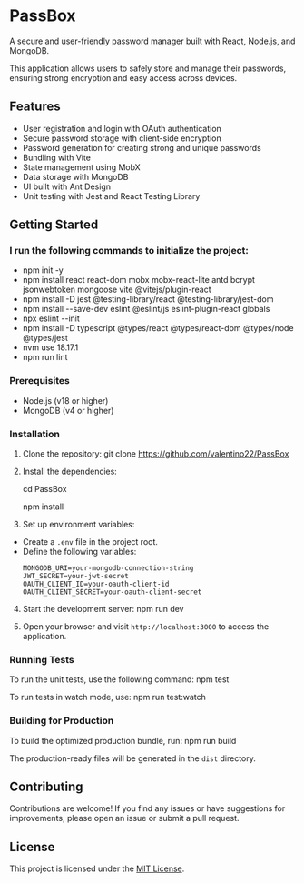 # PassBox

A secure and user-friendly password manager built with React, Node.js, and MongoDB.

This application allows users to safely store and manage their passwords, ensuring strong encryption and easy access across devices.

## Features

- User registration and login with OAuth authentication
- Secure password storage with client-side encryption
- Password generation for creating strong and unique passwords
- Bundling with Vite
- State management using MobX
- Data storage with MongoDB
- UI built with Ant Design
- Unit testing with Jest and React Testing Library

## Getting Started

### I run the following commands to initialize the project:

- npm init -y
- npm install react react-dom mobx mobx-react-lite antd bcrypt jsonwebtoken mongoose vite @vitejs/plugin-react
- npm install -D jest @testing-library/react @testing-library/jest-dom
- npm install --save-dev eslint @eslint/js eslint-plugin-react globals
- npx eslint --init
- npm install -D typescript @types/react @types/react-dom @types/node @types/jest
- nvm use 18.17.1
- npm run lint

### Prerequisites

- Node.js (v18 or higher)
- MongoDB (v4 or higher)

### Installation

1. Clone the repository:
   git clone https://github.com/valentino22/PassBox

2. Install the dependencies:

   cd PassBox

   npm install

3. Set up environment variables:

- Create a `.env` file in the project root.
- Define the following variables:
  ```
  MONGODB_URI=your-mongodb-connection-string
  JWT_SECRET=your-jwt-secret
  OAUTH_CLIENT_ID=your-oauth-client-id
  OAUTH_CLIENT_SECRET=your-oauth-client-secret
  ```

4. Start the development server:
   npm run dev

5. Open your browser and visit `http://localhost:3000` to access the application.

### Running Tests

To run the unit tests, use the following command:
npm test

To run tests in watch mode, use:
npm run test:watch

### Building for Production

To build the optimized production bundle, run:
npm run build

The production-ready files will be generated in the `dist` directory.

## Contributing

Contributions are welcome! If you find any issues or have suggestions for improvements, please open an issue or submit a pull request.

## License

This project is licensed under the [MIT License](LICENSE).
